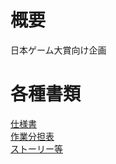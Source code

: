 # 概要
日本ゲーム大賞向け企画

# 各種書類
[仕様書](https://drive.google.com/open?id=1y_sqBo2LWGlK1LeBg_ppzhXgGRcULJWOBkDhUilxPLU "仕様書")  
[作業分担表](https://drive.google.com/open?id=1BSrniWvkDbzHVpnZH4fYo0fpzD9crYzCmeEsoRMhtvI "作業分担表")  
[ストーリー等](https://docs.google.com/document/d/1pzf38z-42P13sTKgXd7n6l0ZFmp0NdyoO-bccQ9P7HI "ストーリー等")  



